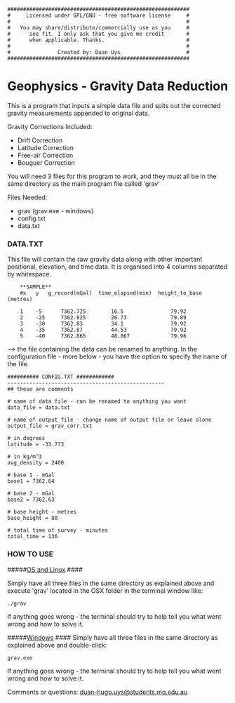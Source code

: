     ##########################################################
    #     Licensed under GPL/GNU - free software license     #
    #                                                        #
    #   You may share/distribute/commercially use as you     #
    #      see fit. I only ask that you give me credit       #
    #      when applicable. Thanks.                          #
    #                                                        #
    #               Created by: Duan Uys                     #
    ##########################################################


# Geophysics - Gravity Data Reduction #

This is a program that inputs a simple data file and
spits out the corrected gravity measurements appended to 
original data.

Gravity Corrections Included:

* Drift Correction
* Latitude Correction
* Free-air Correction
* Bouguer Correction

You will need 3 files for this program to work, and they must all be in the same directory as the main program file
called 'grav'

Files Needed:

* grav (grav.exe - windows)
* config.txt
* data.txt


### DATA.TXT ###
This file will contain the raw gravity data along with other important positional, elevation, and time data.
It is organised into 4 columns separated by whitespace.

        **SAMPLE**
        #x   y   g_record(mGal)  time_elapsed(min)  height_to_base (metres)
        
        1	 -5	     7362.725        16.5	            79.92
        2	 -25	 7362.825        26.73	            79.89
        3	 -30	 7362.83         34.1               79.92
        4	 -35	 7362.87         44.53	            79.92
        5	 -40	 7362.865        48.867	            79.96


--> the file containing the data can be renamed to anything. In the configuration file - more below - you have the option
  to specify the name of the file.

    ########## CONFIG.TXT ############
    --------------------------------------------------
    ## these are comments
    
    # name of data file - can be renamed to anything you want
    data_file = data.txt
    
    # name of output file - change name of output file or leave alone
    output_file = grav_corr.txt
    
    # in degrees
    latitude = -33.773
    
    # in kg/m^3
    avg_density = 2400
    
    # base 1 - mGal
    base1 = 7362.64
    
    # base 2 - mGal
    base2 = 7362.63
    
    # base height - metres
    base_height = 80
    
    # total time of survey - minutes
    total_time = 136




### HOW TO USE ###
#####<u>OS and Linux</u> ####

Simply have all three files in the same directory as explained above and execute 'grav' located in the OSX folder
in the terminal window like:

    ./grav
If anything goes wrong - the terminal should try to help tell you what went wrong and how to solve it.

#####<u>Windows</u> ####
Simply have all three files in the same directory as explained above and double-click:

    grav.exe
If anything goes wrong - the terminal should try to help tell you what went wrong and how to solve it.


Comments or questions: duan-hugo.uys@students.mq.edu.au
